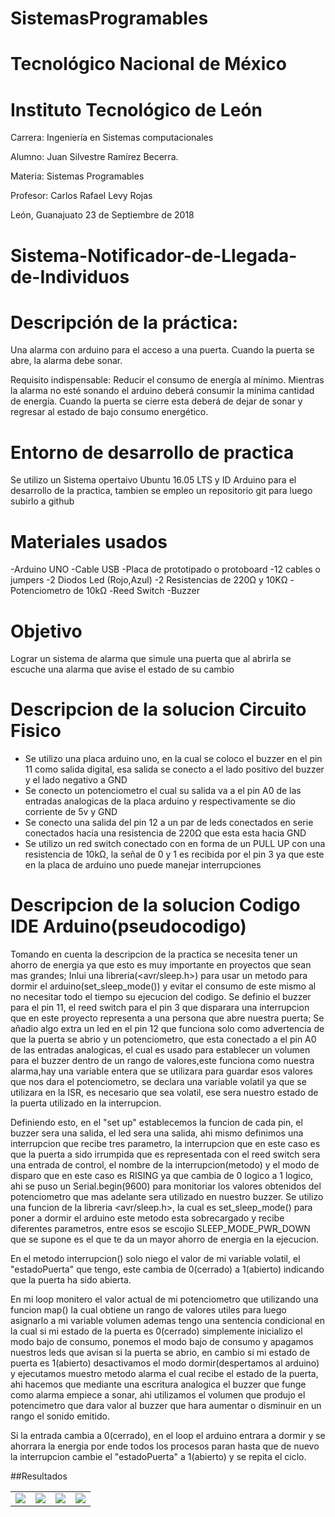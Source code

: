 # SistemasProgramables

# Tecnológico Nacional de México

# Instituto Tecnológico de León

Carrera: Ingeniería en Sistemas computacionales

Alumno: Juan Silvestre Ramírez Becerra.

Materia: Sistemas Programables

Profesor: Carlos Rafael Levy Rojas

León, Guanajuato 23 de Septiembre de 2018

# Sistema-Notificador-de-Llegada-de-Individuos

# Descripción de la práctica:

Una alarma con arduino para el acceso a una puerta. Cuando la puerta se abre, la alarma debe sonar.

Requisito indispensable:
Reducir el consumo de energía al mínimo. Mientras la alarma no esté sonando el arduino deberá consumir la mínima cantidad de energía.
Cuando la puerta se cierre esta deberá de dejar de sonar y regresar al estado de bajo consumo energético.

# Entorno de desarrollo de practica
Se utilizo un Sistema opertaivo Ubuntu 16.05 LTS y ID Arduino para el desarrollo de la practica, tambien se empleo un repositorio git para luego subirlo a github
# Materiales usados

-Arduino UNO 
-Cable USB 
-Placa de prototipado o protoboard 
-12 cables o jumpers 
-2 Diodos Led (Rojo,Azul) 
-2 Resistencias de 220Ω y 10KΩ
-Potenciometro de 10kΩ 
-Reed Switch
-Buzzer

# Objetivo

Lograr un sistema de alarma que simule una puerta que al abrirla se escuche una alarma que avise el estado de su cambio

# Descripcion de la solucion Circuito Fisico

* Se utilizo una placa arduino uno, en la cual se coloco el buzzer en el pin 11 como salida digital, esa salida se conecto a el lado 
 positivo del buzzer y el lado negativo a GND
* Se conecto un potenciometro el cual su salida va a el pin A0 de las entradas analogicas de la placa arduino y respectivamente se
 dio corriente de 5v y GND
* Se conecto una salida del pin 12 a un par de leds conectados en serie conectados hacia una resistencia de 220Ω que esta esta hacia GND
* Se utilizo un red switch conectado con en forma de un PULL UP con una resistencia de 10kΩ, la señal de 0 y 1 es recibida por
 el pin 3 ya que este en la placa de arduino uno puede manejar interrupciones

# Descripcion de la solucion Codigo IDE Arduino(pseudocodigo)

Tomando en cuenta la descripcion de la practica se necesita tener un ahorro de energia
ya que esto es muy importante en proyectos que sean mas grandes; Inlui una libreria(<avr/sleep.h>) para usar
un metodo para dormir el arduino(set_sleep_mode()) y evitar el consumo de este mismo al no necesitar todo el tiempo 
su ejecucion del codigo.
Se definio el buzzer para el pin 11, el reed switch para el pin 3 que disparara una interrupcion que en este proyecto 
representa a una persona que  abre nuestra puerta;
Se añadio algo extra un led en el pin 12 que funciona solo como advertencia de que la puerta se abrio y 
un potenciometro, que esta conectado a el pin A0 de las entradas analogicas, el cual es usado para establecer un volumen 
para el buzzer  dentro de un rango de valores,este funciona como nuestra alarma,hay una variable entera que se utilizara para 
guardar esos valores que nos dara el potenciometro, se declara una variable volatil ya que se utilizara en la ISR,
es necesario que sea volatil, ese sera nuestro estado de la puerta utilizado en la interrupcion.

Definiendo esto, en el "set up" establecemos la funcion de cada pin, el buzzer sera una salida, el led sera una salida,
ahi mismo definimos una interrupcion que recibe tres parametro, la interrupcion que en este caso es que la puerta a sido
irrumpida que es representada con el reed switch sera una entrada de control, el nombre de la interrupcion(metodo)
y el modo de disparo que en este caso es RISING ya que cambia de 0 logico a 1 logico, ahi se puso un Serial.begin(9600)
para monitoriar los valores obtenidos del potenciometro que mas adelante sera utilizado en nuestro buzzer.
Se utilizo una funcion de la libreria <avr/sleep.h>, la cual es set_sleep_mode() para poner a dormir el arduino
este metodo esta sobrecargado y recibe diferentes parametros, entre esos se escojio SLEEP_MODE_PWR_DOWN
que se supone es el que te da un mayor ahorro de energia en la ejecucion.

En el metodo interrupcion() solo niego el valor de mi variable volatil, el "estadoPuerta" que tengo, este cambia de 0(cerrado)
a 1(abierto) indicando que la puerta ha sido abierta.

En mi loop monitero el valor actual de mi potenciometro que utilizando una
funcion map() la cual obtiene un rango de valores utiles para luego asignarlo a mi variable
volumen ademas tengo una sentencia condicional en la cual si mi estado de la puerta es 0(cerrado) simplemente inicializo 
el modo bajo de consumo, ponemos el modo bajo de consumo y apagamos nuestros leds que avisan si la puerta se abrio, en cambio si 
mi estado de puerta es 1(abierto) desactivamos el modo dormir(despertamos al arduino) y ejecutamos muestro metodo
alarma el cual recibe el estado de la puerta, ahi hacemos que mediante una escritura analogica
el buzzer que funge como alarma empiece a sonar, ahi utilizamos el volumen que produjo el potencimetro que dara valor 
al buzzer que hara aumentar o disminuir en un rango el sonido emitido.

Si la entrada cambia a 0(cerrado), en el loop el arduino entrara a dormir y se ahorrara la energia por ende
todos los procesos paran hasta que de nuevo la interrupcion cambie el "estadoPuerta" a 1(abierto)  y se repita el ciclo. 



##Resultados
<table>
  <tr>
   <td><img src=https://github.com/JuanSilvestreRamirezBecerra/Sistema-Notificador-de-Llegada-de-Individuos/blob/master/Circuito_Diagrama.png></td>
    <td><img src=https://github.com/JuanSilvestreRamirezBecerra/Sistema-Notificador-de-Llegada-de-Individuos/blob/master/circuitoFisico_1.jpg
></td>
   <td><img src=https://github.com/JuanSilvestreRamirezBecerra/Sistema-Notificador-de-Llegada-de-Individuos/blob/master/circuitoFisico_2.jpg
></td>
   <td><img src=https://github.com/JuanSilvestreRamirezBecerra/Sistema-Notificador-de-Llegada-de-Individuos/blob/master/circuitoFisico_3.jpg
></td>
 </tr>
 </table>
